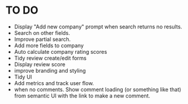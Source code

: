 # TO DO

+ Display "Add new company" prompt when search returns no results.
+ Search on other fields.
+ Improve partial search.
+ Add more fields to company
+ Auto calculate company rating scores
+ Tidy review create/edit forms
+ Display review score
+ improve branding and styling
+ Tidy UI 
+ Add metrics and track user flow.
+ when no comments. Show comment loading (or something like that) from semantic UI with the link to make a new comment. 
